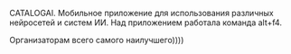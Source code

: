 CATALOGAI.
Мобильное приложение для использования различных нейросетей и систем ИИ.
Над приложением работала команда alt+f4.


Организаторам всего самого наилучшего))))
